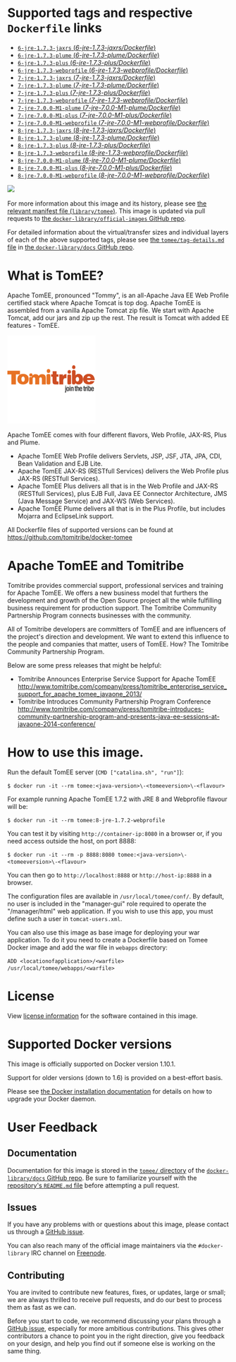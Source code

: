# Supported tags and respective `Dockerfile` links

-	[`6-jre-1.7.3-jaxrs` (*6-jre-1.7.3-jaxrs/Dockerfile*)](https://github.com/tomitribe/docker-tomee/blob/cc2d1271c971b636f2adaf810d4a50a731e538ec/6-jre-1.7.3-jaxrs/Dockerfile)
-	[`6-jre-1.7.3-plume` (*6-jre-1.7.3-plume/Dockerfile*)](https://github.com/tomitribe/docker-tomee/blob/cc2d1271c971b636f2adaf810d4a50a731e538ec/6-jre-1.7.3-plume/Dockerfile)
-	[`6-jre-1.7.3-plus` (*6-jre-1.7.3-plus/Dockerfile*)](https://github.com/tomitribe/docker-tomee/blob/cc2d1271c971b636f2adaf810d4a50a731e538ec/6-jre-1.7.3-plus/Dockerfile)
-	[`6-jre-1.7.3-webprofile` (*6-jre-1.7.3-webprofile/Dockerfile*)](https://github.com/tomitribe/docker-tomee/blob/cc2d1271c971b636f2adaf810d4a50a731e538ec/6-jre-1.7.3-webprofile/Dockerfile)
-	[`7-jre-1.7.3-jaxrs` (*7-jre-1.7.3-jaxrs/Dockerfile*)](https://github.com/tomitribe/docker-tomee/blob/cc2d1271c971b636f2adaf810d4a50a731e538ec/7-jre-1.7.3-jaxrs/Dockerfile)
-	[`7-jre-1.7.3-plume` (*7-jre-1.7.3-plume/Dockerfile*)](https://github.com/tomitribe/docker-tomee/blob/cc2d1271c971b636f2adaf810d4a50a731e538ec/7-jre-1.7.3-plume/Dockerfile)
-	[`7-jre-1.7.3-plus` (*7-jre-1.7.3-plus/Dockerfile*)](https://github.com/tomitribe/docker-tomee/blob/cc2d1271c971b636f2adaf810d4a50a731e538ec/7-jre-1.7.3-plus/Dockerfile)
-	[`7-jre-1.7.3-webprofile` (*7-jre-1.7.3-webprofile/Dockerfile*)](https://github.com/tomitribe/docker-tomee/blob/cc2d1271c971b636f2adaf810d4a50a731e538ec/7-jre-1.7.3-webprofile/Dockerfile)
-	[`7-jre-7.0.0-M1-plume` (*7-jre-7.0.0-M1-plume/Dockerfile*)](https://github.com/tomitribe/docker-tomee/blob/382ce3542c12417f2594c09c009bae9f6a7ce547/7-jre-7.0.0-M1-plume/Dockerfile)
-	[`7-jre-7.0.0-M1-plus` (*7-jre-7.0.0-M1-plus/Dockerfile*)](https://github.com/tomitribe/docker-tomee/blob/382ce3542c12417f2594c09c009bae9f6a7ce547/7-jre-7.0.0-M1-plus/Dockerfile)
-	[`7-jre-7.0.0-M1-webprofile` (*7-jre-7.0.0-M1-webprofile/Dockerfile*)](https://github.com/tomitribe/docker-tomee/blob/382ce3542c12417f2594c09c009bae9f6a7ce547/7-jre-7.0.0-M1-webprofile/Dockerfile)
-	[`8-jre-1.7.3-jaxrs` (*8-jre-1.7.3-jaxrs/Dockerfile*)](https://github.com/tomitribe/docker-tomee/blob/cc2d1271c971b636f2adaf810d4a50a731e538ec/8-jre-1.7.3-jaxrs/Dockerfile)
-	[`8-jre-1.7.3-plume` (*8-jre-1.7.3-plume/Dockerfile*)](https://github.com/tomitribe/docker-tomee/blob/cc2d1271c971b636f2adaf810d4a50a731e538ec/8-jre-1.7.3-plume/Dockerfile)
-	[`8-jre-1.7.3-plus` (*8-jre-1.7.3-plus/Dockerfile*)](https://github.com/tomitribe/docker-tomee/blob/cc2d1271c971b636f2adaf810d4a50a731e538ec/8-jre-1.7.3-plus/Dockerfile)
-	[`8-jre-1.7.3-webprofile` (*8-jre-1.7.3-webprofile/Dockerfile*)](https://github.com/tomitribe/docker-tomee/blob/cc2d1271c971b636f2adaf810d4a50a731e538ec/8-jre-1.7.3-webprofile/Dockerfile)
-	[`8-jre-7.0.0-M1-plume` (*8-jre-7.0.0-M1-plume/Dockerfile*)](https://github.com/tomitribe/docker-tomee/blob/382ce3542c12417f2594c09c009bae9f6a7ce547/8-jre-7.0.0-M1-plume/Dockerfile)
-	[`8-jre-7.0.0-M1-plus` (*8-jre-7.0.0-M1-plus/Dockerfile*)](https://github.com/tomitribe/docker-tomee/blob/382ce3542c12417f2594c09c009bae9f6a7ce547/8-jre-7.0.0-M1-plus/Dockerfile)
-	[`8-jre-7.0.0-M1-webprofile` (*8-jre-7.0.0-M1-webprofile/Dockerfile*)](https://github.com/tomitribe/docker-tomee/blob/382ce3542c12417f2594c09c009bae9f6a7ce547/8-jre-7.0.0-M1-webprofile/Dockerfile)

[![](https://badge.imagelayers.io/tomee:6-jre-1.7.3-jaxrs.svg)](https://imagelayers.io/?images=tomee:6-jre-1.7.3-jaxrs,tomee:6-jre-1.7.3-plume,tomee:6-jre-1.7.3-plus,tomee:6-jre-1.7.3-webprofile,tomee:7-jre-1.7.3-jaxrs,tomee:7-jre-1.7.3-plume,tomee:7-jre-1.7.3-plus,tomee:7-jre-1.7.3-webprofile,tomee:7-jre-7.0.0-M1-plume,tomee:7-jre-7.0.0-M1-plus,tomee:7-jre-7.0.0-M1-webprofile,tomee:8-jre-1.7.3-jaxrs,tomee:8-jre-1.7.3-plume,tomee:8-jre-1.7.3-plus,tomee:8-jre-1.7.3-webprofile,tomee:8-jre-7.0.0-M1-plume,tomee:8-jre-7.0.0-M1-plus,tomee:8-jre-7.0.0-M1-webprofile)

For more information about this image and its history, please see [the relevant manifest file (`library/tomee`)](https://github.com/docker-library/official-images/blob/master/library/tomee). This image is updated via pull requests to [the `docker-library/official-images` GitHub repo](https://github.com/docker-library/official-images).

For detailed information about the virtual/transfer sizes and individual layers of each of the above supported tags, please see [the `tomee/tag-details.md` file](https://github.com/docker-library/docs/blob/master/tomee/tag-details.md) in [the `docker-library/docs` GitHub repo](https://github.com/docker-library/docs).

# What is TomEE?

Apache TomEE, pronounced "Tommy", is an all-Apache Java EE Web Profile certified stack where Apache Tomcat is top dog. Apache TomEE is assembled from a vanilla Apache Tomcat zip file. We start with Apache Tomcat, add our jars and zip up the rest. The result is Tomcat with added EE features - TomEE.

![logo](https://raw.githubusercontent.com/docker-library/docs/4a10a52c08621b68c1b1b53b561f819d9e78c2e0/tomee/logo.png)

Apache TomEE comes with four different flavors, Web Profile, JAX-RS, Plus and Plume.

-	Apache TomEE Web Profile delivers Servlets, JSP, JSF, JTA, JPA, CDI, Bean Validation and EJB Lite.
-	Apache TomEE JAX-RS (RESTfull Services) delivers the Web Profile plus JAX-RS (RESTfull Services).
-	Apache TomEE Plus delivers all that is in the Web Profile and JAX-RS (RESTfull Services), plus EJB Full, Java EE Connector Architecture, JMS (Java Message Service) and JAX-WS (Web Services).
-	Apache TomEE Plume delivers all that is in the Plus Profile, but includes Mojarra and EclipseLink support.

All Dockerfile files of supported versions can be found at https://github.com/tomitribe/docker-tomee

# Apache TomEE and Tomitribe

Tomitribe provides commercial support, professional services and training for Apache TomEE. We offers a new business model that furthers the development and growth of the Open Source project all the while fulfilling business requirement for production support. The Tomitribe Community Partnership Program connects businesses with the community.

All of Tomitribe developers are committers of TomEE and are influencers of the project's direction and development. We want to extend this influence to the people and companies that matter, users of TomEE. How? The Tomitribe Community Partnership Program.

Below are some press releases that might be helpful:

-	Tomitribe Announces Enterprise Service Support for Apache TomEE http://www.tomitribe.com/company/press/tomitribe_enterprise_service_support_for_apache_tomee_javaone_2013/
-	Tomitribe Introduces Community Partnership Program Conference http://www.tomitribe.com/company/press/tomitribe-introduces-community-partnership-program-and-presents-java-ee-sessions-at-javaone-2014-conference/

# How to use this image.

Run the default TomEE server (`CMD ["catalina.sh", "run"]`):

```console
$ docker run -it --rm tomee:<java-version>\-<tomeeversion>\-<flavour>
```

For example running Apache TomEE 1.7.2 with JRE 8 and Webprofile flavour will be:

```console
$ docker run -it --rm tomee:8-jre-1.7.2-webprofile
```

You can test it by visiting `http://container-ip:8080` in a browser or, if you need access outside the host, on port 8888:

```console
$ docker run -it --rm -p 8888:8080 tomee:<java-version>\-<tomeeversion>\-<flavour>
```

You can then go to `http://localhost:8888` or `http://host-ip:8888` in a browser.

The configuration files are available in `/usr/local/tomee/conf/`. By default, no user is included in the "manager-gui" role required to operate the "/manager/html" web application. If you wish to use this app, you must define such a user in `tomcat-users.xml`.

You can also use this image as base image for deploying your war application. To do it you need to create a Dockerfile based on Tomee Docker image and add the war file in `webapps` directory:

	ADD <locationofapplication>/<warfile> /usr/local/tomee/webapps/<warfile>

# License

View [license information](http://www.apache.org/licenses/LICENSE-2.0) for the software contained in this image.

# Supported Docker versions

This image is officially supported on Docker version 1.10.1.

Support for older versions (down to 1.6) is provided on a best-effort basis.

Please see [the Docker installation documentation](https://docs.docker.com/installation/) for details on how to upgrade your Docker daemon.

# User Feedback

## Documentation

Documentation for this image is stored in the [`tomee/` directory](https://github.com/docker-library/docs/tree/master/tomee) of the [`docker-library/docs` GitHub repo](https://github.com/docker-library/docs). Be sure to familiarize yourself with the [repository's `README.md` file](https://github.com/docker-library/docs/blob/master/README.md) before attempting a pull request.

## Issues

If you have any problems with or questions about this image, please contact us through a [GitHub issue](https://github.com/docker-library/tomee/issues).

You can also reach many of the official image maintainers via the `#docker-library` IRC channel on [Freenode](https://freenode.net).

## Contributing

You are invited to contribute new features, fixes, or updates, large or small; we are always thrilled to receive pull requests, and do our best to process them as fast as we can.

Before you start to code, we recommend discussing your plans through a [GitHub issue](https://github.com/docker-library/tomee/issues), especially for more ambitious contributions. This gives other contributors a chance to point you in the right direction, give you feedback on your design, and help you find out if someone else is working on the same thing.
